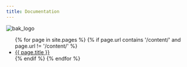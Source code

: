 ```yaml
---
title: Documentation
---
```

![bak_logo](http://xavieran.github.io/BaKHelpWeb/notendur.hi.is/eybjorn/krondor/kronlogb.gif?raw=true "BaK Logo")

<ul>
  {% for page in site.pages %}
    {% if page.url contains '/content/' and page.url != '/content/' %}
      <li><a href="{{ page.url }}">{{ page.title }}</a></li>
    {% endif %}
  {% endfor %}
</ul>
